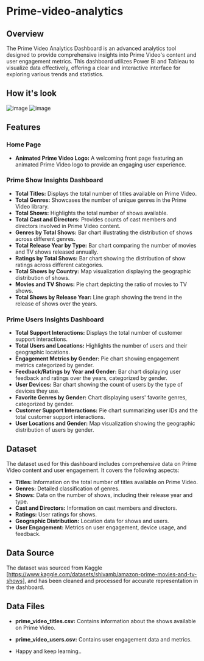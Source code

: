 # Prime-video-analytics

## Overview

The Prime Video Analytics Dashboard is an advanced analytics tool designed to provide comprehensive insights into Prime Video's content and user engagement metrics. This dashboard utilizes Power BI and Tableau to visualize data effectively, offering a clear and interactive interface for exploring various trends and statistics.

## How it's look
![image](https://github.com/user-attachments/assets/5f8d4013-1a4d-4234-a68c-c2df065f9596)
![image](https://github.com/user-attachments/assets/c397a906-94fb-4f1c-b70e-975ed6e7e008)


## Features

### Home Page
- **Animated Prime Video Logo:** A welcoming front page featuring an animated Prime Video logo to provide an engaging user experience.

### Prime Show Insights Dashboard
- **Total Titles:** Displays the total number of titles available on Prime Video.
- **Total Genres:** Showcases the number of unique genres in the Prime Video library.
- **Total Shows:** Highlights the total number of shows available.
- **Total Cast and Directors:** Provides counts of cast members and directors involved in Prime Video content.
- **Genres by Total Shows:** Bar chart illustrating the distribution of shows across different genres.
- **Total Release Year by Type:** Bar chart comparing the number of movies and TV shows released annually.
- **Ratings by Total Shows:** Bar chart showing the distribution of show ratings across different categories.
- **Total Shows by Country:** Map visualization displaying the geographic distribution of shows.
- **Movies and TV Shows:** Pie chart depicting the ratio of movies to TV shows.
- **Total Shows by Release Year:** Line graph showing the trend in the release of shows over the years.

### Prime Users Insights Dashboard
- **Total Support Interactions:** Displays the total number of customer support interactions.
- **Total Users and Locations:** Highlights the number of users and their geographic locations.
- **Engagement Metrics by Gender:** Pie chart showing engagement metrics categorized by gender.
- **Feedback/Ratings by Year and Gender:** Bar chart displaying user feedback and ratings over the years, categorized by gender.
- **User Devices:** Bar chart showing the count of users by the type of devices they use.
- **Favorite Genres by Gender:** Chart displaying users' favorite genres, categorized by gender.
- **Customer Support Interactions:** Pie chart summarizing user IDs and the total customer support interactions.
- **User Locations and Gender:** Map visualization showing the geographic distribution of users by gender.

## Dataset

The dataset used for this dashboard includes comprehensive data on Prime Video content and user engagement. It covers the following aspects:
- **Titles:** Information on the total number of titles available on Prime Video.
- **Genres:** Detailed classification of genres.
- **Shows:** Data on the number of shows, including their release year and type.
- **Cast and Directors:** Information on cast members and directors.
- **Ratings:** User ratings for shows.
- **Geographic Distribution:** Location data for shows and users.
- **User Engagement:** Metrics on user engagement, device usage, and feedback.

## Data Source

The dataset was sourced from Kaggle [https://www.kaggle.com/datasets/shivamb/amazon-prime-movies-and-tv-shows], and has been cleaned and processed for accurate representation in the dashboard.

## Data Files

- **prime_video_titles.csv:** Contains information about the shows available on Prime Video.
- **prime_video_users.csv:** Contains user engagement data and metrics.

- Happy and keep learning..
